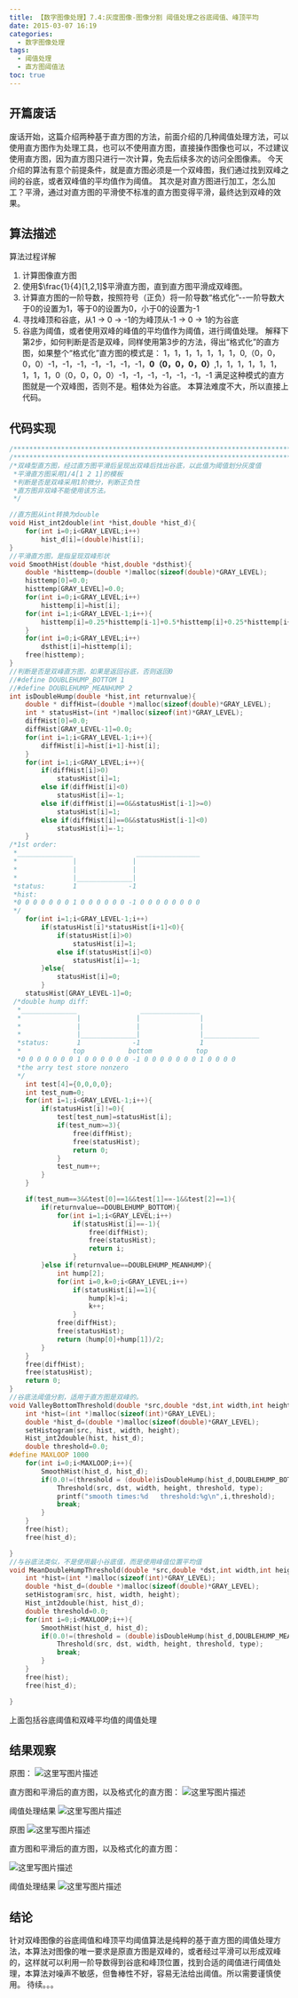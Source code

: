 ```yaml
---
title: 【数字图像处理】7.4:灰度图像-图像分割 阈值处理之谷底阈值、峰顶平均
date: 2015-03-07 16:19
categories:
  - 数字图像处理
tags:
  - 阈值处理
  - 直方图阈值法
toc: true
---
```

## 开篇废话
废话开始，这篇介绍两种基于直方图的方法，前面介绍的几种阈值处理方法，可以使用直方图作为处理工具，也可以不使用直方图，直接操作图像也可以，不过建议使用直方图，因为直方图只进行一次计算，免去后续多次的访问全图像素。
今天介绍的算法有意个前提条件，就是直方图必须是一个双峰图，我们通过找到双峰之间的谷底，或者双峰值的平均值作为阈值。
其次是对直方图进行加工，怎么加工？平滑，通过对直方图的平滑使不标准的直方图变得平滑，最终达到双峰的效果。
## 算法描述
算法过程详解
1. 计算图像直方图
2. 使用$\frac{1}{4}[1,2,1]$平滑直方图，直到直方图平滑成双峰图。
3. 计算直方图的一阶导数，按照符号（正负）将一阶导数“格式化”--一阶导数大于0的设置为1，等于0的设置为0，小于0的设置为-1
4. 寻找峰顶和谷底，从1 -> 0 -> -1的为峰顶从-1 -> 0 -> 1的为谷底
5. 谷底为阈值，或者使用双峰的峰值的平均值作为阈值，进行阈值处理。
解释下第2步，如何判断是否是双峰，同样使用第3步的方法，得出“格式化”的直方图，如果整个“格式化”直方图的模式是：
1，1，1，1，1，1，1，0,（0，0，0，0）-1，-1，-1，-1，-1，-1，-1，**0（0，0，0，0）**,1，1，1，1，1，1，1，1，1，0（0，0，0，0）-1，-1，-1，-1，-1，-1，-1
满足这种模式的直方图就是一个双峰图，否则不是。粗体处为谷底。
本算法难度不大，所以直接上代码。
## 代码实现
```c++
/*********************************************************************************/
/*********************************************************************************/
/*双峰型直方图，经过直方图平滑后呈现出双峰后找出谷底，以此值为阈值划分灰度值
 *平滑直方图采用1/4[1 2 1]的模板
 *判断是否是双峰采用1阶微分，判断正负性
 *直方图非双峰不能使用该方法。
 */

//直方图从int转换为double
void Hist_int2double(int *hist,double *hist_d){
    for(int i=0;i<GRAY_LEVEL;i++)
        hist_d[i]=(double)hist[i];
}
//平滑直方图，是指呈现双峰形状
void SmoothHist(double *hist,double *dsthist){
    double *histtemp=(double *)malloc(sizeof(double)*GRAY_LEVEL);
    histtemp[0]=0.0;
    histtemp[GRAY_LEVEL]=0.0;
    for(int i=0;i<GRAY_LEVEL;i++)
        histtemp[i]=hist[i];
    for(int i=1;i<GRAY_LEVEL-1;i++){
        histtemp[i]=0.25*histtemp[i-1]+0.5*histtemp[i]+0.25*histtemp[i+1];
    }
    for(int i=0;i<GRAY_LEVEL;i++)
        dsthist[i]=histtemp[i];
    free(histtemp);
}
//判断是否是双峰直方图，如果是返回谷底，否则返回0
//#define DOUBLEHUMP_BOTTOM 1
//#define DOUBLEHUMP_MEANHUMP 2
int isDoubleHump(double *hist,int returnvalue){
    double * diffHist=(double *)malloc(sizeof(double)*GRAY_LEVEL);
    int * statusHist=(int *)malloc(sizeof(int)*GRAY_LEVEL);
    diffHist[0]=0.0;
    diffHist[GRAY_LEVEL-1]=0.0;
    for(int i=1;i<GRAY_LEVEL-1;i++){
        diffHist[i]=hist[i+1]-hist[i];
    }
    for(int i=1;i<GRAY_LEVEL;i++){
        if(diffHist[i]>0)
            statusHist[i]=1;
        else if(diffHist[i]<0)
            statusHist[i]=-1;
        else if(diffHist[i]==0&&statusHist[i-1]>=0)
            statusHist[i]=1;
        else if(diffHist[i]==0&&statusHist[i-1]<0)
            statusHist[i]=-1;
    }
/*1st order:
 *______________                ________________
 *              |              |
 *              |              |
 *              |______________|
 *status:       1             -1
 *hist:
 *0 0 0 0 0 0 0 1 0 0 0 0 0 0 -1 0 0 0 0 0 0 0 0
 */
    for(int i=1;i<GRAY_LEVEL-1;i++)
        if(statusHist[i]*statusHist[i+1]<0){
            if(statusHist[i]>0)
                statusHist[i]=1;
            else if(statusHist[i]<0)
                statusHist[i]=-1;
        }else{
            statusHist[i]=0;
        }
    statusHist[GRAY_LEVEL-1]=0;
 /*double hump diff:
  *______________                _______________
  *              |              |               |
  *              |              |               |
  *              |______________|               |______________
  *status:       1             -1               1
  *             top           bottom           top
  *0 0 0 0 0 0 0 1 0 0 0 0 0 0 -1 0 0 0 0 0 0 0 1 0 0 0 0
  *the arry test store nonzero
  */
    int test[4]={0,0,0,0};
    int test_num=0;
    for(int i=1;i<GRAY_LEVEL-1;i++){
        if(statusHist[i]!=0){
            test[test_num]=statusHist[i];
            if(test_num>=3){
                free(diffHist);
                free(statusHist);
                return 0;
            }
            test_num++;
        }
    }

    if(test_num==3&&test[0]==1&&test[1]==-1&&test[2]==1){
        if(returnvalue==DOUBLEHUMP_BOTTOM){
            for(int i=1;i<GRAY_LEVEL;i++)
                if(statusHist[i]==-1){
                    free(diffHist);
                    free(statusHist);
                    return i;
                }
        }else if(returnvalue==DOUBLEHUMP_MEANHUMP){
            int hump[2];
            for(int i=0,k=0;i<GRAY_LEVEL;i++)
                if(statusHist[i]==1){
                    hump[k]=i;
                    k++;
                }
            free(diffHist);
            free(statusHist);
            return (hump[0]+hump[1])/2;
        }
    }
    free(diffHist);
    free(statusHist);
    return 0;
}
//谷底法阈值分割，适用于直方图是双峰的。
void ValleyBottomThreshold(double *src,double *dst,int width,int height,int type){
    int *hist=(int *)malloc(sizeof(int)*GRAY_LEVEL);
    double *hist_d=(double *)malloc(sizeof(double)*GRAY_LEVEL);
    setHistogram(src, hist, width, height);
    Hist_int2double(hist, hist_d);
    double threshold=0.0;
#define MAXLOOP 1000
    for(int i=0;i<MAXLOOP;i++){
        SmoothHist(hist_d, hist_d);
        if(0.0!=(threshold = (double)isDoubleHump(hist_d,DOUBLEHUMP_BOTTOM))){
            Threshold(src, dst, width, height, threshold, type);
            printf("smooth times:%d   threshold:%g\n",i,threshold);
            break;
        }
    }
    free(hist);
    free(hist_d);

}
//与谷底法类似，不是使用最小谷底值，而是使用峰值位置平均值
void MeanDoubleHumpThreshold(double *src,double *dst,int width,int height,int type){
    int *hist=(int *)malloc(sizeof(int)*GRAY_LEVEL);
    double *hist_d=(double *)malloc(sizeof(double)*GRAY_LEVEL);
    setHistogram(src, hist, width, height);
    Hist_int2double(hist, hist_d);
    double threshold=0.0;
    for(int i=0;i<MAXLOOP;i++){
        SmoothHist(hist_d, hist_d);
        if(0.0!=(threshold = (double)isDoubleHump(hist_d,DOUBLEHUMP_MEANHUMP))){
            Threshold(src, dst, width, height, threshold, type);
            break;
        }
    }
    free(hist);
    free(hist_d);

}


```
上面包括谷底阈值和双峰平均值的阈值处理
## 结果观察
原图：
![这里写图片描述](http://img.blog.csdn.net/20150307161314721)

直方图和平滑后的直方图，以及格式化的直方图：
![这里写图片描述](http://img.blog.csdn.net/20150307161421614)

阈值处理结果
![这里写图片描述](http://img.blog.csdn.net/20150307161439851)

原图
![这里写图片描述](http://img.blog.csdn.net/20150307161603918)

直方图和平滑后的直方图，以及格式化的直方图：

![这里写图片描述](http://img.blog.csdn.net/20150307161353659)

阈值处理结果
![这里写图片描述](http://img.blog.csdn.net/20150307161630438)


## 结论
针对双峰图像的谷底阈值和峰顶平均阈值算法是纯粹的基于直方图的阈值处理方法，本算法对图像的唯一要求是原直方图是双峰的，或者经过平滑可以形成双峰的，这样就可以利用一阶导数得到谷底和峰顶位置，找到合适的阈值进行阈值处理，本算法对噪声不敏感，但鲁棒性不好，容易无法给出阈值。所以需要谨慎使用。
待续。。。
